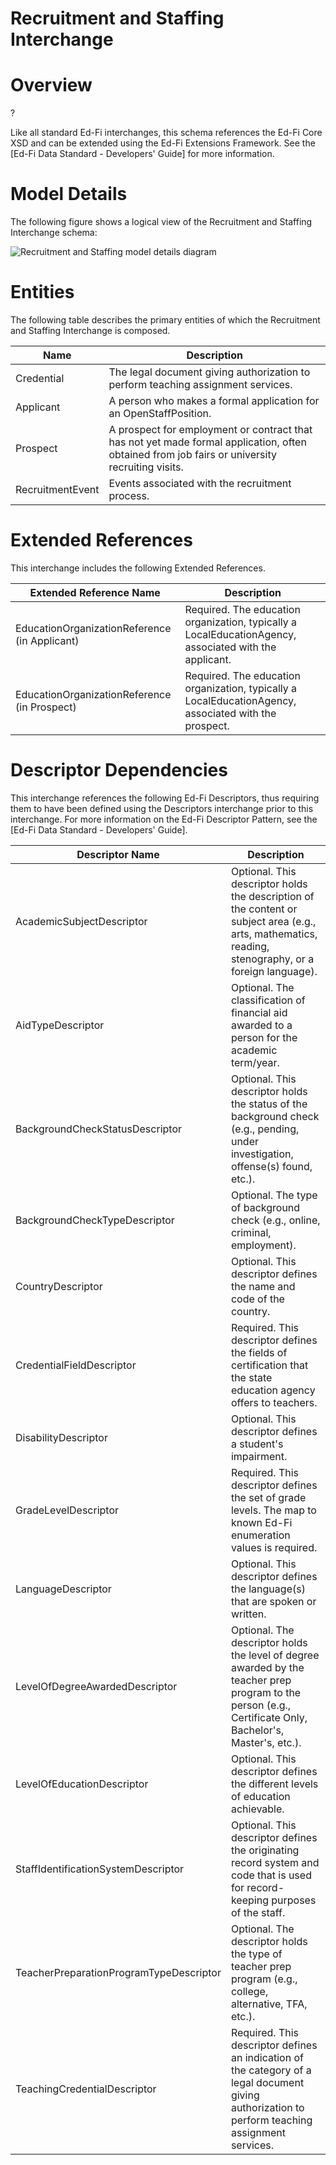 # Recruitment and Staffing Interchange

# Overview

?



Like all standard Ed-Fi interchanges, this schema references the Ed-Fi Core XSD and can be extended using the Ed-Fi Extensions Framework. See the [Ed-Fi Data Standard - Developers' Guide] for more information.



# Model Details

The following figure shows a logical view of the Recruitment and Staffing Interchange schema:  

![Recruitment and Staffing model details diagram](img/InterchangeRecruitmentAndStaffing-interchange-brief.png)


# Entities

The following table describes the primary entities of which the Recruitment and Staffing Interchange is composed.  

| Name | Description |
|----------|-----------------|
| Credential | The legal document giving authorization to perform teaching assignment services. |
| Applicant | A person who makes a formal application for an OpenStaffPosition. |
| Prospect | A prospect for employment or contract that has not yet made formal application, often obtained from job fairs or university recruiting visits. |
| RecruitmentEvent | Events associated with the recruitment process. |



# Extended References


This interchange includes the following Extended References.  

| Extended Reference Name | Description |
|-----------------------------|-----------------|
| EducationOrganizationReference (in Applicant) | Required.  The education organization, typically a LocalEducationAgency, associated with the applicant. |
| EducationOrganizationReference (in Prospect) | Required.  The education organization, typically a LocalEducationAgency, associated with the prospect. |



# Descriptor Dependencies

This interchange references the following Ed-Fi Descriptors, thus requiring them to have been defined using the Descriptors interchange prior to this interchange. For more information on the Ed-Fi Descriptor Pattern, see the [Ed-Fi Data Standard - Developers' Guide].  

| Descriptor Name | Description |
|---------------------|-----------------|
| AcademicSubjectDescriptor | Optional.  This descriptor holds the description of the content or subject area (e.g., arts, mathematics, reading, stenography, or a foreign language). |
| AidTypeDescriptor | Optional.  The classification of financial aid awarded to a person for the academic term/year. |
| BackgroundCheckStatusDescriptor | Optional.  This descriptor holds the  status of the background check (e.g., pending, under investigation, offense(s) found, etc.). |
| BackgroundCheckTypeDescriptor | Optional.  The type of background check (e.g., online, criminal, employment). |
| CountryDescriptor | Optional.  This descriptor defines the name and code of the country. |
| CredentialFieldDescriptor | Required.  This descriptor defines the fields of certification that the state education agency offers to teachers. |
| DisabilityDescriptor | Optional.  This descriptor defines a student's impairment. |
| GradeLevelDescriptor | Required.  This descriptor defines the set of grade levels. The map to known Ed-Fi enumeration values is required. |
| LanguageDescriptor | Optional.  This descriptor defines the language(s) that are spoken or written. |
| LevelOfDegreeAwardedDescriptor | Optional.  The descriptor holds the level of degree awarded by the teacher prep program to the person (e.g., Certificate Only, Bachelor's, Master's, etc.). |
| LevelOfEducationDescriptor | Optional.  This descriptor defines the different levels of education achievable. |
| StaffIdentificationSystemDescriptor | Optional.  This descriptor defines the originating record system and code that is used for record-keeping purposes of the staff. |
| TeacherPreparationProgramTypeDescriptor | Optional.  The descriptor holds the type of teacher prep program (e.g., college, alternative, TFA, etc.). |
| TeachingCredentialDescriptor | Required.  This descriptor defines an indication of the category of a legal document giving authorization to perform teaching assignment services. |


